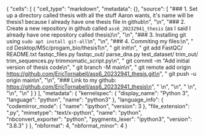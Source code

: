 {
 "cells": [
  {
   "cell_type": "markdown",
   "metadata": {},
   "source": [
    "### 1. Set up a directory called thesis with all the stuff Aaron wants, it's name will be thesis1 because I already have one thesis file in github\n",
    "\n",
    "### 2. Create a new repository in github called `ass6_20232941_thesis` (as I said I already have one repository called thesis)\n",
    "\n",
    "### 3. Installing git using `sudo apt install git-all`\n",
    "\n",
    "### 4.  Commiting my files:\n",
    "    cd Desktop/MSc/progam_bio/thesis1\n",
    "    git init\n",
    "    git add FastQC/ README.txt fastqc_files.py fastqc_out/ parse_dna.py test_dataset/ trim_out/ trim_sequences.py trimmomatic_script.py\n",
    "    git commit -m \"Add initial version of thesis code\n",
    "    git branch -M main\n",
    "    git remote add origin https://github.com/EricTornabell/ass6_20232941_thesis.git\n",
    "    git push -u origin main\n",
    "\n",
    "### Link to my github: https://github.com/EricTornabell/ass6_20232941_thesis\n",
    "   \n",
    "\n",
    "    \n",
    "\n",
    "\n"
   ]
  }
 ],
 "metadata": {
  "kernelspec": {
   "display_name": "Python 3",
   "language": "python",
   "name": "python3"
  },
  "language_info": {
   "codemirror_mode": {
    "name": "ipython",
    "version": 3
   },
   "file_extension": ".py",
   "mimetype": "text/x-python",
   "name": "python",
   "nbconvert_exporter": "python",
   "pygments_lexer": "ipython3",
   "version": "3.8.3"
  }
 },
 "nbformat": 4,
 "nbformat_minor": 4
}
